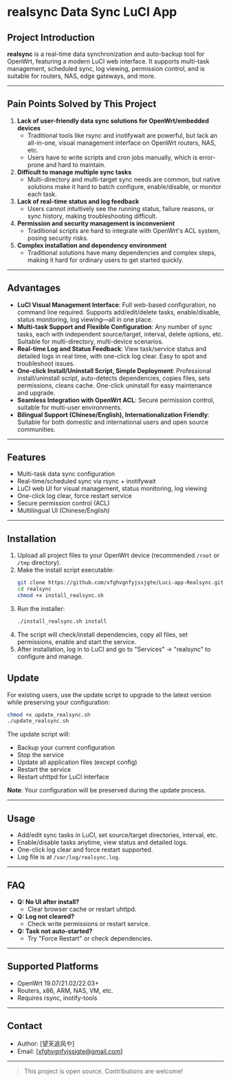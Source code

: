 # realsync Data Sync LuCI App

## Project Introduction

**realsync** is a real-time data synchronization and auto-backup tool for OpenWrt, featuring a modern LuCI web interface. It supports multi-task management, scheduled sync, log viewing, permission control, and is suitable for routers, NAS, edge gateways, and more.

---

## Pain Points Solved by This Project

1. **Lack of user-friendly data sync solutions for OpenWrt/embedded devices**
   - Traditional tools like rsync and inotifywait are powerful, but lack an all-in-one, visual management interface on OpenWrt routers, NAS, etc.
   - Users have to write scripts and cron jobs manually, which is error-prone and hard to maintain.
2. **Difficult to manage multiple sync tasks**
   - Multi-directory and multi-target sync needs are common, but native solutions make it hard to batch configure, enable/disable, or monitor each task.
3. **Lack of real-time status and log feedback**
   - Users cannot intuitively see the running status, failure reasons, or sync history, making troubleshooting difficult.
4. **Permission and security management is inconvenient**
   - Traditional scripts are hard to integrate with OpenWrt's ACL system, posing security risks.
5. **Complex installation and dependency environment**
   - Traditional solutions have many dependencies and complex steps, making it hard for ordinary users to get started quickly.

---

## Advantages

- **LuCI Visual Management Interface**: Full web-based configuration, no command line required. Supports add/edit/delete tasks, enable/disable, status monitoring, log viewing—all in one place.
- **Multi-task Support and Flexible Configuration**: Any number of sync tasks, each with independent source/target, interval, delete options, etc. Suitable for multi-directory, multi-device scenarios.
- **Real-time Log and Status Feedback**: View task/service status and detailed logs in real time, with one-click log clear. Easy to spot and troubleshoot issues.
- **One-click Install/Uninstall Script, Simple Deployment**: Professional install/uninstall script, auto-detects dependencies, copies files, sets permissions, cleans cache. One-click uninstall for easy maintenance and upgrade.
- **Seamless Integration with OpenWrt ACL**: Secure permission control, suitable for multi-user environments.
- **Bilingual Support (Chinese/English), Internationalization Friendly**: Suitable for both domestic and international users and open source communities.

---

## Features

- Multi-task data sync configuration
- Real-time/scheduled sync via rsync + inotifywait
- LuCI web UI for visual management, status monitoring, log viewing
- One-click log clear, force restart service
- Secure permission control (ACL)
- Multilingual UI (Chinese/English)

---

## Installation

1. Upload all project files to your OpenWrt device (recommended `/root` or `/tmp` directory).
2. Make the install script executable:
   ```sh
   git clone https://github.com/xfghvgnfyjssjgte/Luci-app-Realsync.git
   cd realsync
   chmod +x install_realsync.sh
   ```
3. Run the installer:
   ```sh
   ./install_realsync.sh install
   ```
4. The script will check/install dependencies, copy all files, set permissions, enable and start the service.
5. After installation, log in to LuCI and go to "Services" -> "realsync" to configure and manage.

## Update

For existing users, use the update script to upgrade to the latest version while preserving your configuration:

```sh
chmod +x update_realsync.sh
./update_realsync.sh
```

The update script will:
- Backup your current configuration
- Stop the service
- Update all application files (except config)
- Restart the service
- Restart uhttpd for LuCI interface

**Note**: Your configuration will be preserved during the update process.

---

## Usage

- Add/edit sync tasks in LuCI, set source/target directories, interval, etc.
- Enable/disable tasks anytime, view status and detailed logs.
- One-click log clear and force restart supported.
- Log file is at `/var/log/realsync.log`.

---

## FAQ

- **Q: No UI after install?**
  - Clear browser cache or restart uhttpd.
- **Q: Log not cleared?**
  - Check write permissions or restart service.
- **Q: Task not auto-started?**
  - Try "Force Restart" or check dependencies.

---

## Supported Platforms

- OpenWrt 19.07/21.02/22.03+
- Routers, x86, ARM, NAS, VM, etc.
- Requires rsync, inotify-tools

---

## Contact

- Author: [望天追风や]
- Email: [xfghvgnfyjssjgte@gmail.com]

---

> This project is open source. Contributions are welcome!


